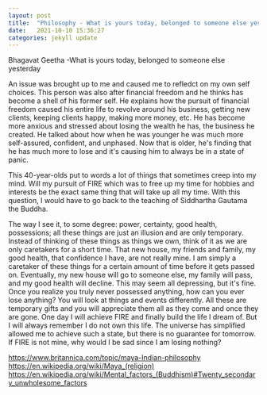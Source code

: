 ```yaml
---
layout: post
title:  "Philosophy - What is yours today, belonged to someone else yesterday"
date:   2021-10-10 15:36:27
categories: jekyll update
---
```


Bhagavat Geetha -What is yours today, belonged to someone else yesterday


An issue was brought up to me and caused me to refledct on my own self choices. This person was also after financial freedom and he thinks has become a shell of his former self. He explains how the pursuit of financial freedom caused his entire life to revolve around his business, getting new clients, keeping clients happy, making more money, etc. He has become more anxious and stressed about losing the wealth he has, the business he created. He talked about how when he was younger he was much more self-assured, confident, and unphased. Now that is older, he's finding that he has much more to lose and it's causing him to always be in a state of panic.


This 40-year-olds put to words a lot of things that sometimes creep into my mind. Will my pursuit of FIRE which was to free up my time for hobbies and interests be the exact same thing that will take up all my time. With this question, I would have to go back to the teaching of Siddhartha Gautama the Buddha. 



The way I see it, to some degree: power, certainty, good health, possessions; all these things are just an illusion and are only temporary.  Instead of thinking of these things as things we own, think of it as we are only caretakers for a short time. That new house, my friends and family, my good health, that confidence I have, are not really mine. I am simply a caretaker of these things for a certain amount of time before it gets passed on. Eventually, my new house will go to someone else, my family will pass, and my good health will decline. This may seem all depressing, but it's fine. Once you realize you truly never possessed anything, how can you ever lose anything? You will look at things and events differently. All these are temporary gifts and you will appreciate them all as they come and once they are gone. One day I will achieve FIRE and finally build the life I dream of. But I will always remember I do not own this life. The universe has simplified allowed me to achieve such a state, but there is no guarantee for tomorrow. If FIRE is not mine, why would I be sad since I am losing nothing?


https://www.britannica.com/topic/maya-Indian-philosophy
https://en.wikipedia.org/wiki/Maya_(religion)
https://en.wikipedia.org/wiki/Mental_factors_(Buddhism)#Twenty_secondary_unwholesome_factors